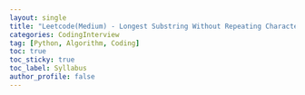 ```yaml
---
layout: single
title: "Leetcode(Medium) - Longest Substring Without Repeating Characters"
categories: CodingInterview
tag: [Python, Algorithm, Coding]
toc: true
toc_sticky: true
toc_label: Syllabus
author_profile: false
---
```



